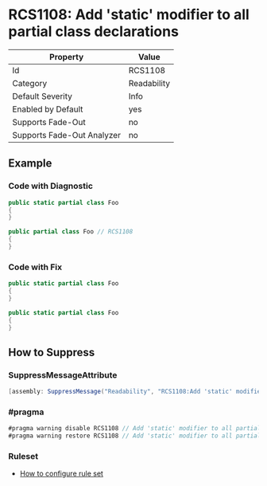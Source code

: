 # RCS1108: Add 'static' modifier to all partial class declarations

Property | Value
--- | ---
Id|RCS1108
Category|Readability
Default Severity|Info
Enabled by Default|yes
Supports Fade\-Out|no
Supports Fade\-Out Analyzer|no

## Example

### Code with Diagnostic

```csharp
public static partial class Foo
{
}

public partial class Foo // RCS1108
{
}
```

### Code with Fix

```csharp
public static partial class Foo
{
}

public static partial class Foo
{
}
```

## How to Suppress

### SuppressMessageAttribute

```csharp
[assembly: SuppressMessage("Readability", "RCS1108:Add 'static' modifier to all partial class declarations.", Justification = "<Pending>")]
```

### \#pragma

```csharp
#pragma warning disable RCS1108 // Add 'static' modifier to all partial class declarations.
#pragma warning restore RCS1108 // Add 'static' modifier to all partial class declarations.
```

### Ruleset

* [How to configure rule set](../HowToConfigureAnalyzers.md)

